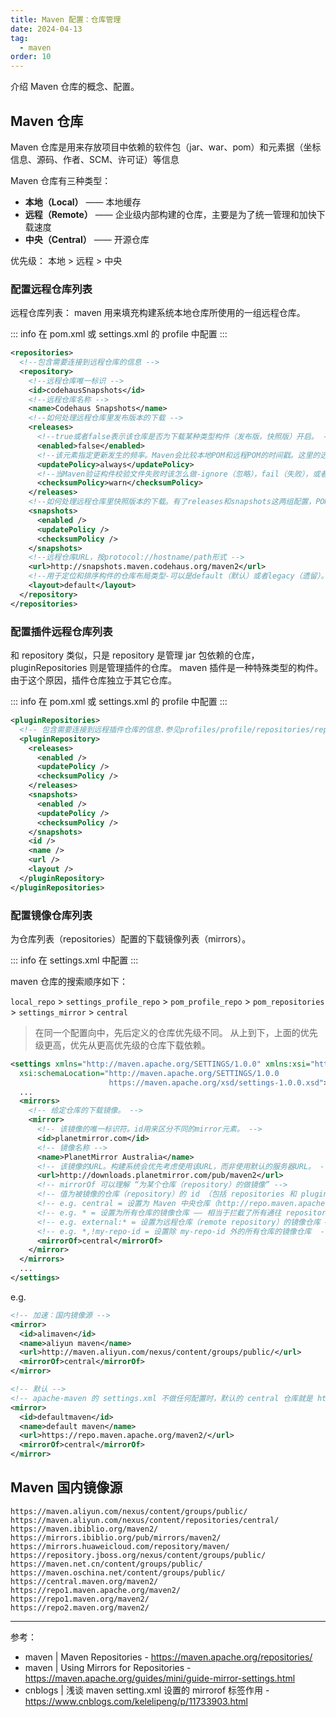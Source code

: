 ```yaml
---
title: Maven 配置：仓库管理
date: 2024-04-13
tag:
  - maven
order: 10
---
```


介绍 Maven 仓库的概念、配置。

<!-- more -->

## Maven 仓库

Maven 仓库是用来存放项目中依赖的软件包（jar、war、pom）和元素据（坐标信息、源码、作者、SCM、许可证）等信息

Maven 仓库有三种类型：

- **本地（Local）** —— 本地缓存
- **远程（Remote）** —— 企业级内部构建的仓库，主要是为了统一管理和加快下载速度
- **中央（Central）** —— 开源仓库

优先级： 本地 > 远程 > 中央

### 配置远程仓库列表

远程仓库列表： maven 用来填充构建系统本地仓库所使用的一组远程仓库。

::: info
在 pom.xml 或 settings.xml 的 profile 中配置
:::

```xml
<repositories>
  <!--包含需要连接到远程仓库的信息 -->
  <repository>
    <!--远程仓库唯一标识 -->
    <id>codehausSnapshots</id>
    <!--远程仓库名称 -->
    <name>Codehaus Snapshots</name>
    <!--如何处理远程仓库里发布版本的下载 -->
    <releases>
      <!--true或者false表示该仓库是否为下载某种类型构件（发布版，快照版）开启。 -->
      <enabled>false</enabled>
      <!--该元素指定更新发生的频率。Maven会比较本地POM和远程POM的时间戳。这里的选项是：always（一直），daily（默认，每日），interval：X（这里X是以分钟为单位的时间间隔），或者never（从不）。 -->
      <updatePolicy>always</updatePolicy>
      <!--当Maven验证构件校验文件失败时该怎么做-ignore（忽略），fail（失败），或者warn（警告）。 -->
      <checksumPolicy>warn</checksumPolicy>
    </releases>
    <!--如何处理远程仓库里快照版本的下载。有了releases和snapshots这两组配置，POM就可以在每个单独的仓库中，为每种类型的构件采取不同的策略。例如，可能有人会决定只为开发目的开启对快照版本下载的支持。参见repositories/repository/releases元素 -->
    <snapshots>
      <enabled />
      <updatePolicy />
      <checksumPolicy />
    </snapshots>
    <!--远程仓库URL，按protocol://hostname/path形式 -->
    <url>http://snapshots.maven.codehaus.org/maven2</url>
    <!--用于定位和排序构件的仓库布局类型-可以是default（默认）或者legacy（遗留）。Maven 2为其仓库提供了一个默认的布局；然而，Maven 1.x有一种不同的布局。我们可以使用该元素指定布局是default（默认）还是legacy（遗留）。 -->
    <layout>default</layout>
  </repository>
</repositories>
```

### 配置插件远程仓库列表

和 repository 类似，只是 repository 是管理 jar 包依赖的仓库，pluginRepositories 则是管理插件的仓库。
maven 插件是一种特殊类型的构件。由于这个原因，插件仓库独立于其它仓库。

::: info
在 pom.xml 或 settings.xml 的 profile 中配置
:::

```xml
<pluginRepositories>
  <!-- 包含需要连接到远程插件仓库的信息.参见profiles/profile/repositories/repository元素的说明 -->
  <pluginRepository>
    <releases>
      <enabled />
      <updatePolicy />
      <checksumPolicy />
    </releases>
    <snapshots>
      <enabled />
      <updatePolicy />
      <checksumPolicy />
    </snapshots>
    <id />
    <name />
    <url />
    <layout />
  </pluginRepository>
</pluginRepositories>
```

### 配置镜像仓库列表

为仓库列表（repositories）配置的下载镜像列表（mirrors）。

::: info
在 settings.xml 中配置
:::

maven 仓库的搜索顺序如下：

`local_repo` > `settings_profile_repo` > `pom_profile_repo` > `pom_repositories` > `settings_mirror` > `central`

> 在同一个配置向中，先后定义的仓库优先级不同。
> 从上到下，上面的优先级更高，优先从更高优先级的仓库下载依赖。

```xml
<settings xmlns="http://maven.apache.org/SETTINGS/1.0.0" xmlns:xsi="http://www.w3.org/2001/XMLSchema-instance"
  xsi:schemaLocation="http://maven.apache.org/SETTINGS/1.0.0
                      https://maven.apache.org/xsd/settings-1.0.0.xsd">
  ...
  <mirrors>
    <!-- 给定仓库的下载镜像。 -->
    <mirror>
      <!-- 该镜像的唯一标识符。id用来区分不同的mirror元素。 -->
      <id>planetmirror.com</id>
      <!-- 镜像名称 -->
      <name>PlanetMirror Australia</name>
      <!-- 该镜像的URL。构建系统会优先考虑使用该URL，而非使用默认的服务器URL。 -->
      <url>http://downloads.planetmirror.com/pub/maven2</url>
      <!-- mirrorOf 可以理解 “为某个仓库（repository）的做镜像” -->
      <!-- 值为被镜像的仓库（repository）的 id （包括 repositories 和 pluginRepositories） -->
      <!-- e.g. central = 设置为 Maven 中央仓库（http://repo.maven.apache.org/maven2/）的镜像仓库 -->
      <!-- e.g. * = 设置为所有仓库的镜像仓库 —— 相当于拦截了所有通往 repository 的请求，重定向到 mirror 地址 -->
      <!-- e.g. external:* = 设置为远程仓库（remote repository）的镜像仓库 —— 如果本地库存在就用本地库的，如果本地没有所有下载就用 mirror 配置的 url 下载 -->
      <!-- e.g. *,!my-repo-id = 设置除 my-repo-id 外的所有仓库的镜像仓库  -->
      <mirrorOf>central</mirrorOf>
    </mirror>
  </mirrors>
  ...
</settings>
```

e.g.

```xml
<!-- 加速：国内镜像源 -->
<mirror>
  <id>alimaven</id>
  <name>aliyun maven</name>
  <url>http://maven.aliyun.com/nexus/content/groups/public/</url>
  <mirrorOf>central</mirrorOf>
</mirror>

<!-- 默认 -->
<!-- apache-maven 的 settings.xml 不做任何配置时，默认的 central 仓库就是 https://repo.maven.apache.org/maven2/ -->
<mirror>
  <id>defaultmaven</id>
  <name>default maven</name>
  <url>https://repo.maven.apache.org/maven2/</url>
  <mirrorOf>central</mirrorOf>
</mirror>
```

## Maven 国内镜像源

```
https://maven.aliyun.com/nexus/content/groups/public/
https://maven.aliyun.com/nexus/content/repositories/central/
https://maven.ibiblio.org/maven2/
https://mirrors.ibiblio.org/pub/mirrors/maven2/
https://mirrors.huaweicloud.com/repository/maven/
https://repository.jboss.org/nexus/content/groups/public/
https://maven.net.cn/content/groups/public/
https://maven.oschina.net/content/groups/public/
https://central.maven.org/maven2/
https://repo1.maven.apache.org/maven2/
https://repo1.maven.org/maven2/
https://repo2.maven.org/maven2/
```

---

参考：

- maven | Maven Repositories - https://maven.apache.org/repositories/
- maven | Using Mirrors for Repositories - <https://maven.apache.org/guides/mini/guide-mirror-settings.html>
- cnblogs | 浅谈 maven setting.xml 设置的 mirrorof 标签作用 - <https://www.cnblogs.com/kelelipeng/p/11733903.html>
